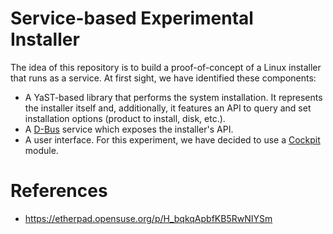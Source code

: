 # Service-based Experimental Installer

The idea of this repository is to build a proof-of-concept of a Linux installer
that runs as a service. At first sight, we have identified these components:

* A YaST-based library that performs the system installation. It represents the
  installer itself and, additionally, it features an API to query and set
  installation options (product to install, disk, etc.).
* A [D-Bus](https://www.freedesktop.org/wiki/Software/dbus/) service which
  exposes the installer's API.
* A user interface. For this experiment, we have decided to use a
  [Cockpit](https://cockpit-project.org/) module.

# References

* https://etherpad.opensuse.org/p/H_bqkqApbfKB5RwNIYSm

